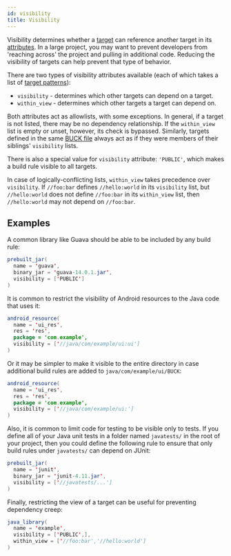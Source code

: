 ```yaml
---
id: visibility
title: Visibility
---
```


Visibility determines whether a [target](./glossary.md#target) can reference another target in its [attributes](./glossary.md#attribute). In a large project, you may want to prevent developers from 'reaching across' the project and pulling in additional code. Reducing the visibility of targets can help prevent that type of behavior.

There are two types of visibility attributes available (each of which takes a list of [target patterns](./glossary.md#target-pattern)):

* `visibility` - determines which other targets can depend on a target.
* `within_view` - determines which other targets a target can depend on.

Both attributes act as allowlists, with some exceptions. In general, if a target is not listed, there may be no dependency relationship. If the `within_view` list is empty or unset, however, its check is bypassed. Similarly, targets defined in the same [BUCK file](./glossary.md#buck-file) always act as if they were members of their siblings' `visibility` lists.

There is also a special value for `visibility` attribute: `'PUBLIC'`, which makes a build rule visible to all targets.

In case of logically-conflicting lists, `within_view` takes precedence over `visibility`. If `//foo:bar` defines `//hello:world` in its `visibility` list, but `//hello:world` does not define `//foo:bar` in its `within_view` list, then `//hello:world` may not depend on `//foo:bar`.

## Examples

A common library like Guava should be able to be included by any build rule:

```java
prebuilt_jar(
  name = 'guava',
  binary_jar = 'guava-14.0.1.jar',
  visibility = ['PUBLIC']
)
```

It is common to restrict the visibility of Android resources to the Java code that uses it:

```java
android_resource(
  name = 'ui_res',
  res = 'res',
  package = 'com.example',
  visibility = ['//java/com/example/ui:ui']
)
```

Or it may be simpler to make it visible to the entire directory in case additional build rules are added to `java/com/example/ui/BUCK`:

```java
android_resource(
  name = 'ui_res',
  res = 'res',
  package = 'com.example',
  visibility = ['//java/com/example/ui:']
)
```

Also, it is common to limit code for testing to be visible only to tests. If you define all of your Java unit tests in a folder named `javatests/` in the root of your project, then you could define the following rule to ensure that only build rules under `javatests/` can depend on JUnit:

```java
prebuilt_jar(
  name = 'junit',
  binary_jar = 'junit-4.11.jar',
  visibility = ['//javatests/...']
)
```

Finally, restricting the view of a target can be useful for preventing dependency creep:

```java
java_library(
  name = 'example',
  visibility = ['PUBLIC',],
  within_view = ['//foo:bar','//hello:world']
)
```
